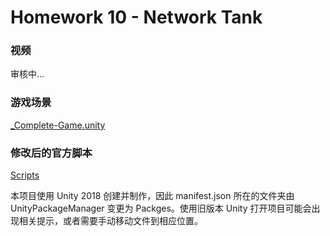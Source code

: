 # Homework 10 - Network Tank

### 视频

审核中...

### 游戏场景

[\_Complete-Game.unity](AI%20Tank/Assets/_Complete-Game.unity)

### 修改后的官方脚本

[Scripts](AI%20Tank/Assets/_Completed-Assets/Scripts)

本项目使用 Unity 2018 创建并制作，因此 manifest.json 所在的文件夹由 UnityPackageManager 变更为 Packges。使用旧版本 Unity 打开项目可能会出现相关提示，或者需要手动移动文件到相应位置。
